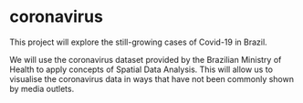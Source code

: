 # coronavirus

This project will explore the still-growing cases of Covid-19 in Brazil.

We will use the coronavirus dataset provided by the Brazilian Ministry of Health to apply concepts of Spatial Data Analysis. This will allow us to visualise the coronavirus data in ways that have not been commonly shown by media outlets.
